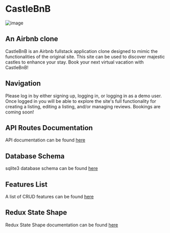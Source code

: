 # CastleBnB

![image](https://user-images.githubusercontent.com/95837496/197293118-7664e108-e992-4535-89f3-47d0c89684f0.png)


## An Airbnb clone

CastleBnB is an Airbnb fullstack application clone designed to mimic the functionalities of the original site. This site can be used to discover majestic castles to enhance your stay. Book your next virtual vacation with CastleBnB! 

## Navigation

Please log in by either signing up, logging in, or logging in as a demo user. Once logged in you will be able to explore the site's full functionality for creating a listing, editing a listing, and/or managing reviews. Bookings are coming soon! 

## API Routes Documentation

API documentation can be found [here](https://github.com/kgsolano/API-project-airbnb/wiki/API-Documentation)

## Database Schema

sqlite3 database schema can be found [here](https://github.com/kgsolano/API-project-airbnb/wiki/Database-Schema)

## Features List

A list of CRUD features can be found [here](https://github.com/kgsolano/API-project-airbnb/wiki/Features-List)

## Redux State Shape

Redux State Shape documentation can be found [here](https://github.com/kgsolano/API-project-airbnb/wiki/Redux-Store-Shape)
